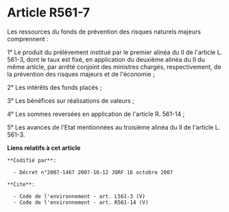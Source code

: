 # Article R561-7

Les ressources du fonds de prévention des risques naturels majeurs comprennent : 

1° Le produit du prélèvement institué par le premier alinéa du II de l'article L. 561-3, dont le taux est fixé, en
application du deuxième alinéa du II du même article, par arrêté conjoint des ministres chargés, respectivement, de la
prévention des risques majeurs et de l'économie ; 

2° Les intérêts des fonds placés ; 

3° Les bénéfices sur réalisations de valeurs ; 

4° Les sommes reversées en application de l'article R. 561-14 ; 

5° Les avances de l'Etat mentionnées au troisième alinéa du II de l'article L. 561-3.

**Liens relatifs à cet article**

	**Codifié par**:

	  - Décret n°2007-1467 2007-10-12 JORF 16 octobre 2007

	**Cite**:

	  - Code de l'environnement - art. L561-3 (V)
	  - Code de l'environnement - art. R561-14 (V)
